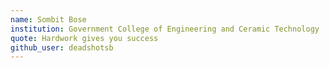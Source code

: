 ```yaml
---
name: Sombit Bose
institution: Government College of Engineering and Ceramic Technology
quote: Hardwork gives you success
github_user: deadshotsb
---
```

